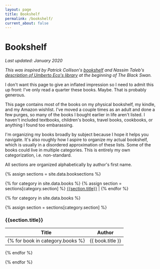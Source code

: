 ```yaml
---
layout: page
title: Bookshelf
permalink: /bookshelf/
current_about: false
---
```


# Bookshelf
*Last updated: January 2020*

*This was inspired by Patrick Collison's [bookshelf](https://patrickcollison.com/bookshelf) and Nassim Taleb's [description of Umberto Eco's library](https://books.google.com/books?id=GSBcQVd3MqYC&newbks=1&newbks_redir=0&lpg=PP1&dq=the%20black%20swan&pg=PA1#v=onepage&q&f=false) at the beginning of The Black Swan.*

I don't want this page to give an inflated impression so I need to admit this up front: I've only read a quarter these books. Maybe. That is probably generous.

This page contains most of the books on my physical bookshelf, my kindle, and my Amazon wishlist. I've moved a couple times as an adult and done a few purges, so many of the books I bought earlier in life aren't listed. I haven't included textbooks, children's books, travel books, cookbooks, or anything I found too embarassing.

I'm organizing my books broadly by subject because I hope it helps you navigate. It's also roughly how I aspire to organize my actual bookshelf, which is usually in a disordered approximation of these lists. Some of the books could live in multiple categories. This is entirely my own categorization, i.e. non-standard.
<!-- 
I've included a section to call out a few books that had an outsized impact on me. I've read all of those. Each of those are also listed in a subject section. -->

All sections are organized alphabetically by author's first name. 

{% assign sections = site.data.booksections %}

<div id="sectionlinks"> 
{% for category in site.data.books  %}
{% assign section = sections[category.section] %}
	<a href="#{{section.link}}">{{section.title}}</a> | 
{% endfor %}
</div>

{% for category in site.data.books  %}

{% assign section = sections[category.section] %}

<h3 id="{{section.link}}">{{section.title}}</h3>

| Title |   Author   |
| ----------- | ----------- |
{% for book in category.books %}| {{ book.title }} | {{ book.author }} |
{% endfor %}

{% endfor %}
